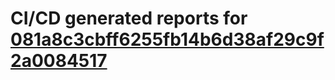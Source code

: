 # CI/CD generated reports for [081a8c3cbff6255fb14b6d38af29c9f2a0084517](https://github.com/hydephp/develop/commit/081a8c3cbff6255fb14b6d38af29c9f2a0084517)
